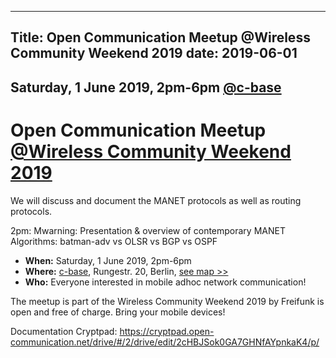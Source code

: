 
---
Title: Open Communication Meetup @Wireless Community Weekend 2019
date: 2019-06-01
---

## Saturday, 1 June 2019, 2pm-6pm [@c-base](https://www.c-base.org/)
# Open Communication Meetup [@Wireless Community Weekend 2019](https://wiki.freifunk.net/Wireless_Community_Weekend_2019)

We will discuss and document the MANET protocols as well as routing protocols.

2pm: Mwarning: Presentation & overview of contemporary MANET Algorithms: batman-adv vs OLSR vs BGP vs OSPF

* **When:** Saturday, 1 June 2019, 2pm-6pm
* **Where:** [c-base](https://www.c-base.org/), Rungestr. 20, Berlin, [see map >>](https://www.openstreetmap.org/node/260050809)
* **Who:** Everyone interested in mobile adhoc network communication! 

The meetup is part of the Wireless Community Weekend 2019 by Freifunk is open and free of charge. Bring your mobile devices!

Documentation Cryptpad: https://cryptpad.open-communication.net/drive/#/2/drive/edit/2cHBJSok0GA7GHNfAYpnkaK4/p/
